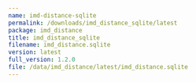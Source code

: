 ```yaml
---
name: imd-distance-sqlite
permalink: /downloads/imd_distance_sqlite/latest
package: imd_distance
title: imd_distance_sqlite
filename: imd_distance.sqlite
version: latest
full_version: 1.2.0
file: /data/imd_distance/latest/imd_distance.sqlite
---
```

